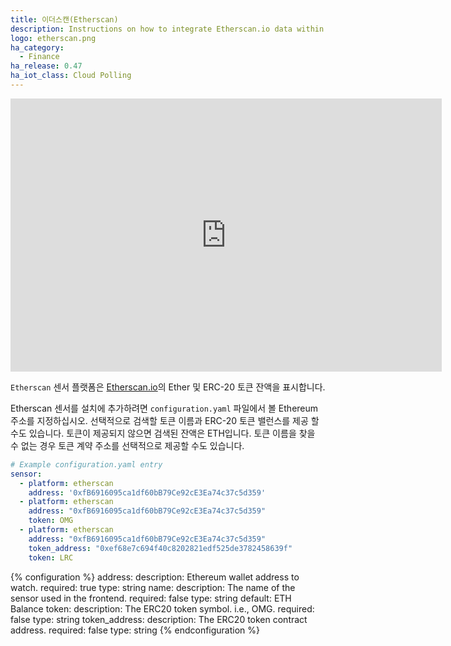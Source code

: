 ```yaml
---
title: 이더스캔(Etherscan)
description: Instructions on how to integrate Etherscan.io data within Home Assistant.
logo: etherscan.png
ha_category:
  - Finance
ha_release: 0.47
ha_iot_class: Cloud Polling
---
```


<iframe width="690" height="437" src="https://www.youtube.com/embed/RYXD4xqurmE" frameborder="0" allow="accelerometer; autoplay; encrypted-media; gyroscope; picture-in-picture" allowfullscreen></iframe>

`Etherscan` 센서 플랫폼은 [Etherscan.io](https://etherscan.io)의 Ether 및 ERC-20 토큰 잔액을 표시합니다.

Etherscan 센서를 설치에 추가하려면 `configuration.yaml` 파일에서 볼 Ethereum 주소를 지정하십시오. 선택적으로 검색할 토큰 이름과 ERC-20 토큰 밸런스를 제공 할 수도 있습니다. 토큰이 제공되지 않으면 검색된 잔액은 ETH입니다. 토큰 이름을 찾을 수 없는 경우 토큰 계약 주소를 선택적으로 제공할 수도 있습니다.

```yaml
# Example configuration.yaml entry
sensor:
  - platform: etherscan
    address: '0xfB6916095ca1df60bB79Ce92cE3Ea74c37c5d359'
  - platform: etherscan
    address: "0xfB6916095ca1df60bB79Ce92cE3Ea74c37c5d359"
    token: OMG
  - platform: etherscan
    address: "0xfB6916095ca1df60bB79Ce92cE3Ea74c37c5d359"
    token_address: "0xef68e7c694f40c8202821edf525de3782458639f"
    token: LRC
```

{% configuration %}
address:
  description: Ethereum wallet address to watch.
  required: true
  type: string
name:
  description: The name of the sensor used in the frontend.
  required: false
  type: string
  default: ETH Balance
token:
  description: The ERC20 token symbol. i.e., OMG.
  required: false
  type: string
token_address:
  description: The ERC20 token contract address.
  required: false
  type: string
{% endconfiguration %}
